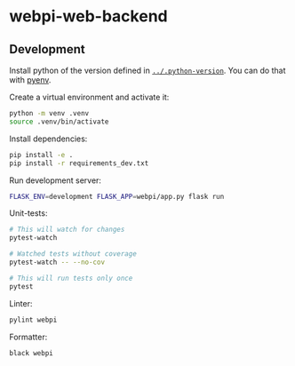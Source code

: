 # webpi-web-backend

## Development
Install python of the version defined in [`../.python-version`](../.python-version). You can do that with [pyenv].

Create a virtual environment and activate it:
```bash
python -m venv .venv
source .venv/bin/activate
```

Install dependencies:
```bash
pip install -e .
pip install -r requirements_dev.txt
```

Run development server:
```bash
FLASK_ENV=development FLASK_APP=webpi/app.py flask run
```

Unit-tests:
```bash
# This will watch for changes
pytest-watch

# Watched tests without coverage
pytest-watch -- --no-cov

# This will run tests only once
pytest
```

Linter:
```bash
pylint webpi
```

Formatter:
```bash
black webpi
```


[pyenv]: https://github.com/pyenv/pyenv